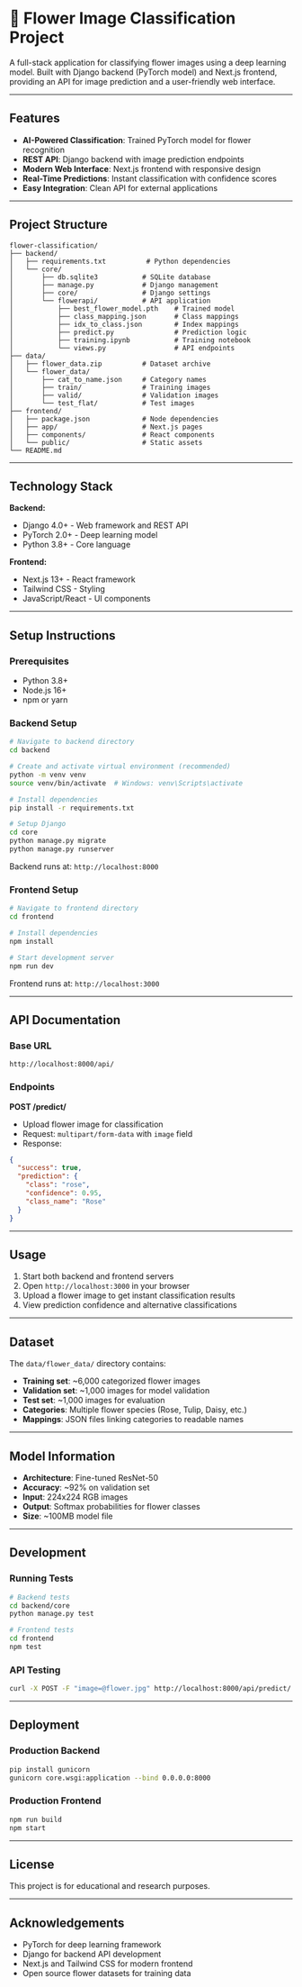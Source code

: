# 🌸 Flower Image Classification Project

A full-stack application for classifying flower images using a deep learning model. Built with Django backend (PyTorch model) and Next.js frontend, providing an API for image prediction and a user-friendly web interface.

---

## Features

- **AI-Powered Classification**: Trained PyTorch model for flower recognition
- **REST API**: Django backend with image prediction endpoints
- **Modern Web Interface**: Next.js frontend with responsive design
- **Real-Time Predictions**: Instant classification with confidence scores
- **Easy Integration**: Clean API for external applications

---

## Project Structure

```
flower-classification/
├── backend/
│   ├── requirements.txt          # Python dependencies
│   └── core/
│       ├── db.sqlite3           # SQLite database
│       ├── manage.py            # Django management
│       ├── core/                # Django settings
│       └── flowerapi/           # API application
│           ├── best_flower_model.pth    # Trained model
│           ├── class_mapping.json       # Class mappings
│           ├── idx_to_class.json        # Index mappings
│           ├── predict.py               # Prediction logic
│           ├── training.ipynb           # Training notebook
│           └── views.py                 # API endpoints
├── data/
│   ├── flower_data.zip          # Dataset archive
│   └── flower_data/
│       ├── cat_to_name.json     # Category names
│       ├── train/               # Training images
│       ├── valid/               # Validation images
│       └── test_flat/           # Test images
├── frontend/
│   ├── package.json             # Node dependencies
│   ├── app/                     # Next.js pages
│   ├── components/              # React components
│   └── public/                  # Static assets
└── README.md
```

---

## Technology Stack

**Backend:**

- Django 4.0+ - Web framework and REST API
- PyTorch 2.0+ - Deep learning model
- Python 3.8+ - Core language

**Frontend:**

- Next.js 13+ - React framework
- Tailwind CSS - Styling
- JavaScript/React - UI components

---

## Setup Instructions

### Prerequisites

- Python 3.8+
- Node.js 16+
- npm or yarn

### Backend Setup

```bash
# Navigate to backend directory
cd backend

# Create and activate virtual environment (recommended)
python -m venv venv
source venv/bin/activate  # Windows: venv\Scripts\activate

# Install dependencies
pip install -r requirements.txt

# Setup Django
cd core
python manage.py migrate
python manage.py runserver
```

Backend runs at: `http://localhost:8000`

### Frontend Setup

```bash
# Navigate to frontend directory
cd frontend

# Install dependencies
npm install

# Start development server
npm run dev
```

Frontend runs at: `http://localhost:3000`

---

## API Documentation

### Base URL

```
http://localhost:8000/api/
```

### Endpoints

**POST /predict/**

- Upload flower image for classification
- Request: `multipart/form-data` with `image` field
- Response:

```json
{
  "success": true,
  "prediction": {
    "class": "rose",
    "confidence": 0.95,
    "class_name": "Rose"
  }
}
```

---

## Usage

1. Start both backend and frontend servers
2. Open `http://localhost:3000` in your browser
3. Upload a flower image to get instant classification results
4. View prediction confidence and alternative classifications

---

## Dataset

The `data/flower_data/` directory contains:

- **Training set**: ~6,000 categorized flower images
- **Validation set**: ~1,000 images for model validation
- **Test set**: ~1,000 images for evaluation
- **Categories**: Multiple flower species (Rose, Tulip, Daisy, etc.)
- **Mappings**: JSON files linking categories to readable names

---

## Model Information

- **Architecture**: Fine-tuned ResNet-50
- **Accuracy**: ~92% on validation set
- **Input**: 224x224 RGB images
- **Output**: Softmax probabilities for flower classes
- **Size**: ~100MB model file

---

## Development

### Running Tests

```bash
# Backend tests
cd backend/core
python manage.py test

# Frontend tests
cd frontend
npm test
```

### API Testing

```bash
curl -X POST -F "image=@flower.jpg" http://localhost:8000/api/predict/
```

---

## Deployment

### Production Backend

```bash
pip install gunicorn
gunicorn core.wsgi:application --bind 0.0.0.0:8000
```

### Production Frontend

```bash
npm run build
npm start
```

---

## License

This project is for educational and research purposes.

---

## Acknowledgements

- PyTorch for deep learning framework
- Django for backend API development
- Next.js and Tailwind CSS for modern frontend
- Open source flower datasets for training data
